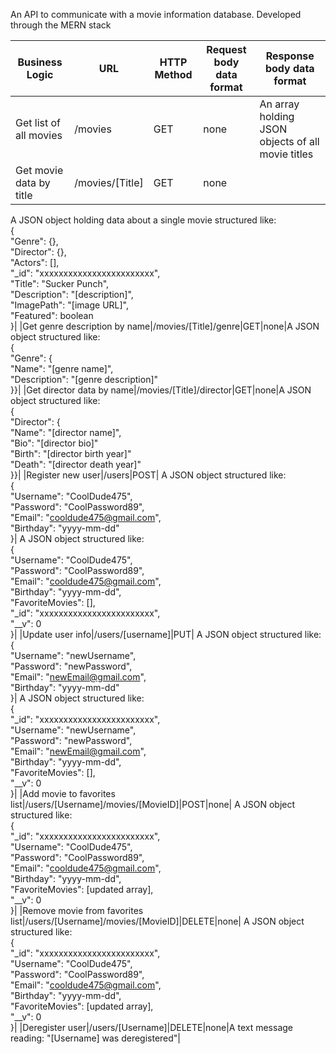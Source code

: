 An API to communicate with a movie information database. Developed through the MERN stack

|Business Logic|URL|HTTP Method|Request body data format|Response body data format|
| -------------|---|-----------|------------------------|-------------------------|
|Get list of all movies|/movies|GET|none|An array holding JSON objects of all movie titles|
|Get movie data by title|/movies/[Title]|GET|none|
A JSON object holding data about a single movie structured like:
<br />{ <br />"Genre": {}, <br />"Director": {}, <br />"Actors": [], <br />"_id": "xxxxxxxxxxxxxxxxxxxxxxxx", <br />"Title": "Sucker Punch", <br />"Description": "[description]", <br />"ImagePath": "[image URL]", <br />"Featured": boolean <br />}|
|Get genre description by name|/movies/[Title]/genre|GET|none|A JSON object structured like: <br />{ <br />"Genre": { <br />"Name": "[genre name]", <br />"Description": "[genre description]" <br />}}|
|Get director data by name|/movies/[Title]/director|GET|none|A JSON object structured like: <br />{ <br />"Director": { <br />"Name": "[director name]", <br />"Bio": "[director bio]" <br />"Birth": "[director birth year]" <br />"Death": "[director death year]" <br />}}|
|Register new user|/users|POST|
A JSON object structured like: <br />{ <br />"Username": "CoolDude475", <br />"Password": "CoolPassword89", <br />"Email": "cooldude475@gmail.com", <br />"Birthday": "yyyy-mm-dd" <br />}|
A JSON object structured like: <br />{ <br />"Username": "CoolDude475", <br />"Password": "CoolPassword89", <br />"Email": "cooldude475@gmail.com", <br />"Birthday": "yyyy-mm-dd", <br />"FavoriteMovies": [], <br />"_id": "xxxxxxxxxxxxxxxxxxxxxxxx", <br />"__v": 0 <br />}|
|Update user info|/users/[username]|PUT|
A JSON object structured like: <br />{ <br />"Username": "newUsername", <br />"Password": "newPassword", <br />"Email": "newEmail@gmail.com", <br />"Birthday": "yyyy-mm-dd" <br />}|
A JSON object structured like: <br />
{ <br />"_id": "xxxxxxxxxxxxxxxxxxxxxxxx", <br />"Username": "newUsername", <br />"Password": "newPassword", <br />"Email": "newEmail@gmail.com", <br />"Birthday": "yyyy-mm-dd", <br />"FavoriteMovies": [], <br />"__v": 0 <br />}|
|Add movie to favorites list|/users/[Username]/movies/[MovieID]|POST|none|
A JSON object structured like: <br />
{ <br />"_id": "xxxxxxxxxxxxxxxxxxxxxxxx", <br />"Username": "CoolDude475", <br />"Password": "CoolPassword89", <br />"Email": "cooldude475@gmail.com", <br />"Birthday": "yyyy-mm-dd", <br />"FavoriteMovies": [updated array], <br />"__v": 0 <br />}|
|Remove movie from favorites list|/users/[Username]/movies/[MovieID]|DELETE|none|
A JSON object structured like: <br />
{ <br />"_id": "xxxxxxxxxxxxxxxxxxxxxxxx", <br />"Username": "CoolDude475", <br />"Password": "CoolPassword89", <br />"Email": "cooldude475@gmail.com", <br />"Birthday": "yyyy-mm-dd", <br />"FavoriteMovies": [updated array], <br />"__v": 0 <br />}|
|Deregister user|/users/[Username]|DELETE|none|A text message reading: "[Username] was deregistered"|